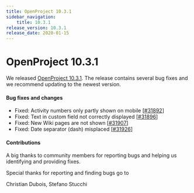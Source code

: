 ```yaml
---
title: OpenProject 10.3.1
sidebar_navigation:
    title: 10.3.1
release_version: 10.3.1
release_date: 2020-01-15
---
```


# OpenProject 10.3.1

We released [OpenProject 10.3.1](https://community.openproject.org/versions/1409).
The release contains several bug fixes and we recommend updating to the newest version.

<!--more-->
#### Bug fixes and changes

- Fixed: Activity numbers only partly shown on mobile \[[#31892](https://community.openproject.org/wp/31892)\]
- Fixed: Text in custom field not correctly displayed \[[#31896](https://community.openproject.org/wp/31896)\]
- Fixed: New Wiki pages are not shown \[[#31907](https://community.openproject.org/wp/31907)\]
- Fixed: Date separator (dash) misplaced \[[#31926](https://community.openproject.org/wp/31926)\]

#### Contributions
A big thanks to community members for reporting bugs and helping us identifying and providing fixes.

Special thanks for reporting and finding bugs go to

Christian  Dubois, Stefano Stucchi
